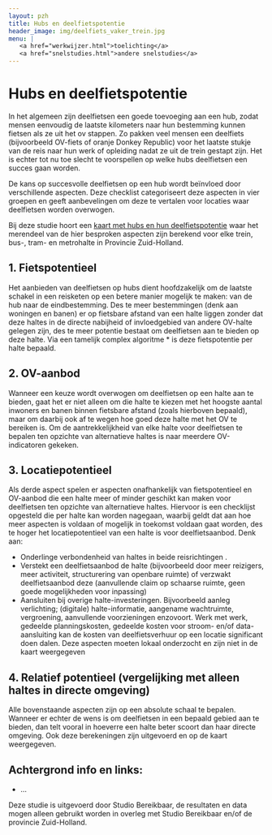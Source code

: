 ```yaml
---
layout: pzh
title: Hubs en deelfietspotentie
header_image: img/deelfiets_vaker_trein.jpg
menu: |
   <a href="werkwijzer.html">toelichting</a>
   <a href="snelstudies.html">andere snelstudies</a>
---
```

# Hubs en deelfietspotentie
In het algemeen zijn deelfietsen een goede toevoeging aan een hub, zodat mensen eenvoudig de laatste kilometers naar hun bestemming kunnen fietsen als ze uit het ov stappen. Zo pakken veel mensen een deelfiets (bijvoorbeeld OV-fiets of oranje Donkey Republic) voor het laatste stukje van de reis naar hun werk of opleiding nadat ze uit de trein gestapt zijn.  Het is echter tot nu toe slecht te voorspellen op welke hubs deelfietsen een succes gaan worden.

De kans op succesvolle deelfietsen op een hub wordt beïnvloed door verschillende aspecten. Deze checklist categoriseert deze aspecten in vier groepen en geeft aanbevelingen om deze te vertalen voor locaties waar deelfietsen worden overwogen.

Bij deze studie hoort een [kaart met hubs en hun deelfietspotentie](https://provincie-zuid-holland.github.io/mobiliteit/kaart?haltes=1) waar het merendeel van de hier besproken aspecten zijn berekend voor elke trein, bus-, tram- en metrohalte in Provincie Zuid-Holland.


## 1. Fietspotentieel
Het aanbieden van deelfietsen op hubs dient hoofdzakelijk om de laatste schakel in een reisketen op een betere manier mogelijk te maken: van de hub naar de eindbestemming. Des te meer bestemmingen (denk aan woningen en banen) er op fietsbare afstand van een halte liggen zonder dat deze haltes in de directe nabijheid of invloedgebied van andere OV-halte gelegen zijn, des te meer potentie bestaat om deelfietsen aan te bieden op deze halte. Via een tamelijk complex algoritme * is deze fietspotentie per halte bepaald.

## 2. OV-aanbod
Wanneer een keuze wordt overwogen om deelfietsen op een halte aan te bieden, gaat het er niet alleen om die halte te kiezen met het hoogste aantal inwoners en banen binnen fietsbare afstand (zoals hierboven bepaald), maar om daarbij ook af te wegen hoe goed deze halte met het OV te bereiken is. Om de aantrekkelijkheid van elke halte voor deelfietsen te bepalen ten opzichte van alternatieve haltes is naar meerdere OV-indicatoren gekeken. 

## 3. Locatiepotentieel
Als derde aspect spelen er aspecten onafhankelijk van fietspotentieel en OV-aanbod die een halte meer of minder geschikt kan maken voor deelfietsen ten opzichte van alternatieve haltes. Hiervoor is een checklijst opgesteld die per halte kan worden nagegaan, waarbij geldt dat aan hoe meer aspecten is voldaan of mogelijk in toekomst voldaan gaat worden, des te hoger het locatiepotentieel van een halte is voor deelfietsaanbod. Denk aan: 
- Onderlinge verbondenheid van haltes in beide reisrichtingen  . 
- Verstekt een deelfietsaanbod de halte (bijvoorbeeld door meer reizigers, meer activiteit, structurering van openbare ruimte) of verzwakt deelfietsaanbod deze (aanvullende claim op schaarse ruimte, geen goede mogelijkheden voor inpassing)
- Aansluiten bij overige halte-investeringen. Bijvoorbeeld aanleg verlichting; (digitale) halte-informatie, aangename wachtruimte, vergroening, aanvullende voorzieningen enzovoort. Werk met werk, gedeelde planningskosten, gedeelde kosten voor stroom- en/of data-aansluiting kan de kosten van deelfietsverhuur op een locatie significant doen dalen.
Deze aspecten moeten lokaal onderzocht en zijn niet in de kaart weergegeven 

## 4. Relatief potentieel (vergelijking met alleen haltes in directe omgeving)
Alle bovenstaande aspecten zijn op een absolute schaal te bepalen. Wanneer er echter de wens is om deelfietsen in een bepaald gebied aan te bieden, dan telt vooral in hoeverre een halte beter scoort dan haar directe omgeving. Ook deze berekeningen zijn uitgevoerd en op de kaart weergegeven.






## Achtergrond info en links:
- ...
<div class="tekstblok">
Deze studie is uitgevoerd door Studio Bereikbaar, de resultaten en data mogen alleen gebruikt worden in overleg met Studio Bereikbaar en/of de provincie Zuid-Holland.
</div>
<br>
